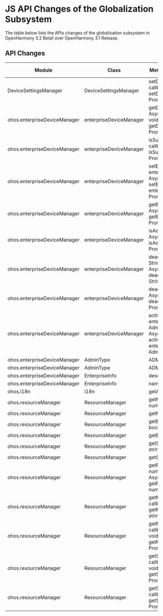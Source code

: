# JS API Changes of the Globalization Subsystem

The table below lists the APIs changes of the globalization subsystem in OpenHarmony 3.2 Beta1 over OpenHarmony 3.1 Release.

## API Changes

| Module| Class| Method/Attribute/Enumeration/Constant| Change Type|
|---|---|---|---|
| DeviceSettingsManager | DeviceSettingsManager | setDateTime(admin: Want, time: number, callback: AsyncCallback\<void>): void;<br>setDateTime(admin: Want, time: number): Promise\<void>; | Added|
| ohos.enterpriseDeviceManager | enterpriseDeviceManager | getDeviceSettingsManager(callback: AsyncCallback\<DeviceSettingsManager>): void;<br>getDeviceSettingsManager(): Promise\<DeviceSettingsManager>; | Added|
| ohos.enterpriseDeviceManager | enterpriseDeviceManager | isSuperAdmin(bundleName: String, callback: AsyncCallback\<boolean>): void;<br>isSuperAdmin(bundleName: String): Promise\<boolean>; | Added|
| ohos.enterpriseDeviceManager | enterpriseDeviceManager | setEnterpriseInfo(admin: Want, enterpriseInfo: EnterpriseInfo, callback: AsyncCallback\<boolean>): void;<br>setEnterpriseInfo(admin: Want, enterpriseInfo: EnterpriseInfo): Promise\<boolean>; | Added|
| ohos.enterpriseDeviceManager | enterpriseDeviceManager | getEnterpriseInfo(admin: Want, callback: AsyncCallback\<EnterpriseInfo>): void;<br>getEnterpriseInfo(admin: Want): Promise\<EnterpriseInfo>; | Added|
| ohos.enterpriseDeviceManager | enterpriseDeviceManager | isAdminAppActive(admin: Want, callback: AsyncCallback\<boolean>): void;<br>isAdminAppActive(admin: Want): Promise\<boolean>; | Added|
| ohos.enterpriseDeviceManager | enterpriseDeviceManager | deactivateSuperAdmin(bundleName: String, callback: AsyncCallback\<boolean>): void;<br>deactivateSuperAdmin(bundleName: String): Promise\<boolean>; | Added|
| ohos.enterpriseDeviceManager | enterpriseDeviceManager | deactivateAdmin(admin: Want, callback: AsyncCallback\<boolean>): void;<br>deactivateAdmin(admin: Want): Promise\<boolean>; | Added|
| ohos.enterpriseDeviceManager | enterpriseDeviceManager | activateAdmin(admin: Want, enterpriseInfo: EnterpriseInfo, type: AdminType, callback: AsyncCallback\<boolean>): void;<br>activateAdmin(admin: Want, enterpriseInfo: EnterpriseInfo, type: AdminType): Promise\<boolean>; | Added|
| ohos.enterpriseDeviceManager | AdminType | ADMIN_TYPE_SUPER = 0x01 | Added|
| ohos.enterpriseDeviceManager | AdminType | ADMIN_TYPE_NORMAL = 0x00 | Added|
| ohos.enterpriseDeviceManager | EnterpriseInfo | description: string; | Added|
| ohos.enterpriseDeviceManager | EnterpriseInfo | name: string; | Added|
| ohos.i18n | i18n | getAppPreferredLanguage(): string; | Added|
| ohos.resourceManager | ResourceManager | getNumberByName(resName: string): number; | Added|
| ohos.resourceManager | ResourceManager | getNumber(resId: number): number; | Added|
| ohos.resourceManager | ResourceManager | getBooleanByName(resName: string): boolean; | Added|
| ohos.resourceManager | ResourceManager | getBoolean(resId: number): boolean; | Added|
| ohos.resourceManager | ResourceManager | getStringByNameSync(resName: string): string; | Added|
| ohos.resourceManager | ResourceManager | getStringSync(resId: number): string; | Added|
| ohos.resourceManager | ResourceManager | getPluralStringByName(resName: string, num: number, callback: AsyncCallback\<string>): void;<br>getPluralStringByName(resName: string, num: number): Promise\<string>; | Added|
| ohos.resourceManager | ResourceManager | getMediaBase64ByName(resName: string, callback: AsyncCallback\<string>): void;<br>getMediaBase64ByName(resName: string): Promise\<string>; | Added|
| ohos.resourceManager | ResourceManager | getMediaByName(resName: string, callback: AsyncCallback\<Uint8Array>): void;<br>getMediaByName(resName: string): Promise\<Uint8Array>; | Added|
| ohos.resourceManager | ResourceManager | getStringArrayByName(resName: string, callback: AsyncCallback\<Array\<string>>): void;<br>getStringArrayByName(resName: string): Promise\<Array\<string>>; | Added|
| ohos.resourceManager | ResourceManager | getStringByName(resName: string, callback: AsyncCallback\<string>): void;<br>getStringByName(resName: string): Promise\<string>; | Added|

